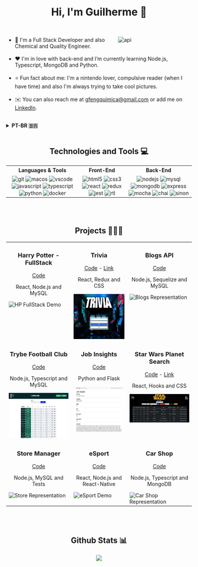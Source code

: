 <h1 align="center">Hi, I'm Guilherme 👋</h1>

<br>
<div>
  <img align="right" alt="api" src="https://cdn-icons-png.flaticon.com/512/2210/2210213.png" width="200px"/>
  <ul align="left">
    <li>🌱 I'm a Full Stack Developer and also Chemical and Quality Engineer.</li>
    <br>
    <li>❤️ I'm in love with back-end and I’m currently learning Node.js, Typescript, MongoDB and Python.</li>
    <br>
    <li>⭐️ Fun fact about me: I'm a nintendo lover, compulsive reader (when I have time) and also I'm always trying to take cool pictures.</li>
    <br>
    <li>
      ✉️ You can also reach me at 
      <a href="mailto:gfengquimica@gmail.com" target="_blank">gfengquimica@gmail.com</a> 
      or add me on 
      <a href="https://www.linkedin.com/in/guilherme-ac-fernandes/" target="_blank">
      LinkedIn</a>.
  </ul>
</div>

<br>
<details>
  <summary><strong>PT-BR 🇧🇷</strong></summary><br />
  <h3 align="center">Oi, eu sou o Guilherme 👋</h3>
  <ul>
    <li>🌱 Eu sou Desenvolvedor Full Stack e também Engenheiro Químico e da Qualidade.</li>
    <br>
    <li>❤️ Estou apaixonado por back-end e estou aprendendo Node.js, Typescript, MongoDB e Python.</li>
    <br>
    <li>⭐️ Fato divertido sobre mim: sou Nintendista, leitor compulsivo (quando tenho tempo) e também estou sempre tentando tirar fotos legais.</li>
    <br>
    <li>
      ✉️ Você pode entrar em contato comigo pelo
      <a href="mailto:gfengquimica@gmail.com" target="_blank">gfengquimica@gmail.com</a> 
      ou me adicionar no 
      <a href="https://www.linkedin.com/in/guilherme-ac-fernandes/" target="_blank">
      LinkedIn</a>.
  </ul>
</details>
<br>

<h2 align="center">Technologies and Tools 💻</h2>
<table align="center">
  <tr>
    <th>Languages & Tools</th>
    <th>Front-End</th> 
    <th>Back-End</th>
  </tr>
  <tr align="center">
    <td display="flex">
      <img align="center" alt="git" src="https://git-scm.com/images/logos/downloads/Git-Icon-1788C.png" width="40px"/>
      <img align="center" alt="macos" src="https://img.icons8.com/color/480/mac-os-logo.png" width="40px"/>
      <img align="center" alt="vscode" src="https://cdn.icon-icons.com/icons2/2107/PNG/512/file_type_vscode_icon_130084.png" width="40px"/>
      <img align="center" alt="javascript" src="https://cdn.jsdelivr.net/gh/devicons/devicon/icons/javascript/javascript-original.svg" width="40px"/>
      <img align="center" alt="typescript" src="https://upload.wikimedia.org/wikipedia/commons/thumb/4/4c/Typescript_logo_2020.svg/1200px-Typescript_logo_2020.svg.png" width="40px" />
      <img align="center" alt="python" src="https://cdn.jsdelivr.net/gh/devicons/devicon/icons/python/python-original.svg" width="40px" />
      <img align="center" alt="docker" src="https://www.docker.com/wp-content/uploads/2022/03/Moby-logo.png" width="40px"/>
    </td>
    <td align="center">
      <img align="center" alt="html5" src="https://cdn.jsdelivr.net/gh/devicons/devicon/icons/html5/html5-original.svg" width="40px"/>
      <img align="center" alt="css3" src="https://cdn.jsdelivr.net/gh/devicons/devicon/icons/css3/css3-original.svg" width="40px"/>
      <img align="center" alt="react" src="https://cdn.jsdelivr.net/gh/devicons/devicon/icons/react/react-original.svg" width="40px"/>
      <img align="center" alt="redux" src="https://everyday.codes/wp-content/uploads/2020/01/0-U2DmhXYumRyXH6X1.png" width="40px"/>
      <img align="center" alt="jest" src="https://cdn.jsdelivr.net/gh/devicons/devicon/icons/jest/jest-plain.svg" width="40px"/>
      <img align="center" alt="rtl" src="https://testing-library.com/img/octopus-128x128.png" width="40px"/>
    </td> 
    <td align="center">
      <img align="center" alt="nodejs" src="https://cdn.jsdelivr.net/gh/devicons/devicon/icons/nodejs/nodejs-original.svg" width="40px"/>
      <img align="center" alt="mysql" src="https://cdn.jsdelivr.net/gh/devicons/devicon/icons/mysql/mysql-original.svg" width="40px"/>
    <img align="center" alt="mongodb" src="https://cdn.jsdelivr.net/gh/devicons/devicon/icons/mongodb/mongodb-original.svg" width="40px"/>
      <img align="center" alt="express" src="https://camo.githubusercontent.com/40756575fc2fd74b1883ea0cc5c2a49aa7048ab58286f43a121109d69a9ea160/68747470733a2f2f63646e2e6a7364656c6976722e6e65742f67682f64657669636f6e732f64657669636f6e2f69636f6e732f657870726573732f657870726573732d6f726967696e616c2e737667" width="40px"/>
      <img align="center" alt="mocha" src="https://blog.knoldus.com/wp-content/uploads/2019/12/mocha.png" width="40px"/>
      <img align="center" alt="chai" src="https://avatars.githubusercontent.com/u/1515293?s=280&v=4" width="40px"/>
      <img align="center" alt="sinon" src="https://sinonjs.org/assets/images/logo.png" width="40px"/>
    </td>
  </tr>
</table>

<br>
<br>

<h2 align="center">Projects 👨🏻‍💻</h2>
<table>
  <tr>
    <td valign="top">
      <h3 align="center">Harry Potter - FullStack</h3>
      <p align="center">
        <a href="https://github.com/guilherme-ac-fernandes/harrypotter-fullstack">Code</a>
      </p>
      <p align="center">React, Node.js and MySQL</p>
      <img width="300px" style="width: 300px; height: 122px;" src="https://github.com/guilherme-ac-fernandes/harrypotter-fullstack/blob/main/harrypotter-fullstack.png" alt="HP FullStack Demo"/>
    </td>
    <td valign="top">
      <h3 align="center">Trivia</h3>
      <p align="center">
        <a href="https://github.com/guilherme-ac-fernandes/trivia">Code</a>
        <span> - </span>
        <a href="https://trivia-pink.vercel.app/">Link</a>
      </p>
      <p align="center">React, Redux and CSS</p>
      <img width="300px" style="width: 300px; height: 122px;" src="https://github.com/guilherme-ac-fernandes/trivia/blob/main/trivia.png" alt="Trivia Demo"/>
    </td>
    <td valign="top">
      <h3 align="center">Blogs API</h3>
      <p align="center">
        <a href="https://github.com/guilherme-ac-fernandes/blogs-api">Code</a>
      </p>
      <p align="center">Node.js, Sequelize and MySQL</p>
      <img width="300px" style="width: 300px; height: 122px;" src="https://www.salesforce.com/content/dam/blogs/ca/Blog%20Posts/anatomy-of-a-blog-post-deconstructed-open-graph.jpg" alt="Blogs Representation"/>
    </td>
    
  </tr>
  <tr>
    <td valign="top">
      <h3 align="center">Trybe Football Club</h3>
      <p align="center">
        <a href="https://github.com/guilherme-ac-fernandes/trybe-futebol-clube">Code</a>
      </p>
      <p align="center">Node.js, Typescript and MySQL</p>
      <img width="300px" style="width: 300px; height: 122px;" src="https://github.com/guilherme-ac-fernandes/trybe-futebol-clube/blob/main/tfc_classificacao.png" alt="TFC Demo"/>
    </td>
    <td valign="top">
      <h3 align="center">Job Insights</h3>
      <p align="center">
        <a href="https://github.com/guilherme-ac-fernandes/job-insights">Code</a>
      </p>
      <p align="center">Python and Flask</p>
      <img width="300px" style="width: 300px; height: 122px;" style="width: 300px; height: 122px;" src="https://github.com/guilherme-ac-fernandes/job-insights/blob/main/.images/job_index.png" alt="Job Insights Demo"/>
    </td>
    <td valign="top">
      <h3 align="center">Star Wars Planet Search</h3>
      <p align="center">
        <a href="https://github.com/guilherme-ac-fernandes/starwars-planets-search">Code</a>
        <span> - </span>
        <a href="https://starwars-planets-search-alpha.vercel.app/">Link</a>
      </p>
      <p align="center">React, Hooks and CSS</p>
      <img width="300px" src="https://github.com/guilherme-ac-fernandes/starwars-planets-search/blob/main/starwars-planets-search.png" alt="Star Wars Demo"/>
    </td>
    
  </tr>
  <tr>
    <td valign="top">
      <h3 align="center">Store Manager</h3>
      <p align="center">
        <a href="https://github.com/guilherme-ac-fernandes/store-manager">Code</a>
      </p>
      <p align="center">Node.js, MySQL and Tests</p>
      <img width="300px" style="width: 300px; height: 122px;" src="https://media-cldnry.s-nbcnews.com/image/upload/newscms/2017_26/2053956/170627-better-grocery-store-main-se-539p.jpg" alt="Store Representation"/>
    </td>
    <td valign="top">
      <h3 align="center">eSport</h3>
      <p align="center">
        <a href="https://github.com/guilherme-ac-fernandes/nlw-esports-ignite">Code</a>
      </p>
      <p align="center">React, Node.js and React-Native</p>
      <img width="300px" style="width: 300px; height: 122px;" style="width: 300px; height: 122px;" src="https://github.com/guilherme-ac-fernandes/nlw-esports-ignite/blob/main/demo-imagens/web-01.png" alt="eSport Demo"/>
    </td>
    <td valign="top">
      <h3 align="center">Car Shop</h3>
      <p align="center">
        <a href="https://github.com/guilherme-ac-fernandes/car-shop">Code</a>
      </p>
      <p align="center">Node.js, Typescript and MongoDB</p>
      <img width="300px" style="width: 300px; height: 122px;" src="https://thumbs.dreamstime.com/b/auto-car-service-repair-center-garage-cars-landscape-exterior-building-station-vector-illustration-151849543.jpg" alt="Car Shop Representation"/>
    </td>
    
  </tr>
</table>



<br>
<br>

<h2 align="center">Github Stats 📊</h2> 

<p align="center">
  <a href="https://github.com/anuraghazra/github-readme-stats">
    <img
      align="center"
      height="180"
      src="https://github-readme-stats.vercel.app/api?username=guilherme-ac-fernandes&count_private=true&show_icons=true&custom_title=Github%20Status&hide=issues&theme=radical"
    />
  </a>
</p>

<br>

<!-- <img align='right' src="https://komarev.com/ghpvc/?username=guilherme-ac-fernandes&label=Profile%20views&color=brightgreen&style=for-the-badge" alt="guilherme-ac-fernandes visits" /> -->
